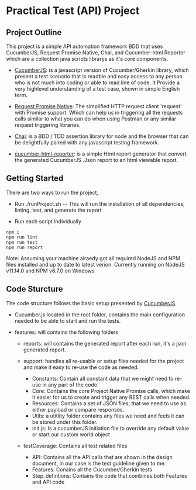# Practical Test (API) Project

## Project Outline

This project is a simple API automation framework BDD that uses CucumberJS, Request Promise Native, Chai, and Cucumber-html Reporter which are a collection java scripts librarys as it's core components.

* [CucumberJS](https://github.com/cucumber/cucumber-js): is a javascript version of Cucumber/Gherkin library, which present a test scenario that is readble and easy access to any person who is not much into coding or able to read line of code. 
It Provide a very highlevel understanding of a test case, shown in simple English term.

* [Request Promise Native](https://github.com/request/request-promise-native): The simplified HTTP request client 'request' with Promise support. Which can help us in triggering all the requests calls similar to what you can do when using Postman or any similar request triggering libraries.

* [Chai](https://www.chaijs.com/): is a BDD / TDD assertion library for node and the browser that can be delightfully paired with any javascript testing framework.

* [cucumber-html-reporter](https://github.com/gkushang/cucumber-html-reporter#readme): is a simple Html report generator that convert the generated CucumberJS .Json report to an html viewable report.


## Getting Started
There are two ways to run the project,

* Run ./runProject.sh
 -- This will run the installation of all dependencies, linting, test, and generate the report

* Run each script individually

```
npm i
npm run lint
npm run test
npm run report
```
Note:
Assuming your machine alraedy got all required NodeJS and NPM files installed and up to date to latest verion.
Currently running on NodeJS v11.14.0 and NPM v6.7.0 on Windows

## Code Sturcture

The code structure follows the basic setup presented by [CucumberJS](https://github.com/cucumber/cucumber-js). 
* Cucumber.js located in the root folder, contains the main configuration needed to be able to start and run the tests. 

* features: will contains the following folders
   * reports: will contains the generated report after each run, it's a json generated report.
   
   * support: handles all re-usable or setup files needed for the project and 
   make it easy to re-use the code as needed.
     * Constants: Contain all constant data that we might need to re-use in any part of the code.
     * Core: Contains the core Project Native Promise calls, which make it easier for us to create and trigger any REST calls when needed.
     * Resources: Contains a set of JSON files, that we need to use as either payload or compare responses.
     * Utils: a utitlity folder contains any files we need and feels it can be stored under this folder.
     * init.js: Is a cucumberJS initiation file to override any default value or start our custom world object

   * testCoverage: Contains all test related files
       * API: Contains all the API calls that are shown in the design document, in our case is the test guideline given to me.
       * Features: Conains all the Cucumber/Gherkin tests
       * Step_defintions: Contains the code that combines both Features and API code
